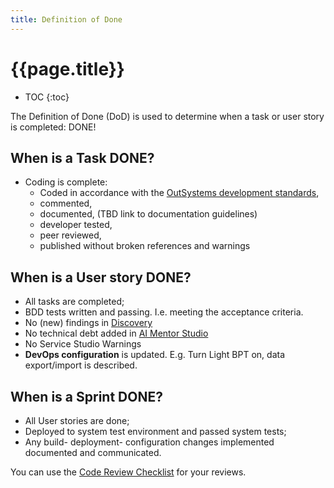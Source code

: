 ```yaml
---
title: Definition of Done
---
```


# {{page.title}}

* TOC
{:toc}

The Definition of Done (DoD) is used to determine when a task or user story is completed: DONE!

## When is a Task DONE?

* Coding is complete:
    * Coded in accordance with the [OutSystems development standards](index.md),
    * commented,
    * documented, (TBD link to documentation guidelines)
    * developer tested,
    * peer reviewed,
    * published without broken references and warnings

## When is a User story DONE?

* All tasks are completed;
* BDD tests written and passing. I.e. meeting the acceptance criteria.
* No (new) findings in [Discovery](https://www.outsystems.com/forge/component-overview/409/discovery)
* No technical debt added in [AI Mentor Studio](https://success.outsystems.com/documentation/11/managing_the_applications_lifecycle/manage_technical_debt/)
* No Service Studio Warnings
* **DevOps configuration** is updated. E.g. Turn Light BPT on, data export/import is described.

## When is a Sprint DONE?

* All User stories are done;
* Deployed to system test environment and passed system tests;
* Any build- deployment- configuration changes implemented documented and communicated.

You can use the [Code Review Checklist](8-CodeReviewChecklist.md) for your reviews.
